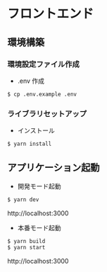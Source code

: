 # フロントエンド

## 環境構築

### 環境設定ファイル作成

- .env 作成

```bash
$ cp .env.example .env
```

### ライブラリセットアップ

- インストール

```bash
$ yarn install
```

## アプリケーション起動

- 開発モード起動

```bash
$ yarn dev
```

  http://localhost:3000

- 本番モード起動

```bash
$ yarn build
$ yarn start
```

  http://localhost:3000